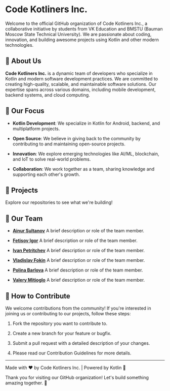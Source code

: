 
# Code Kotliners Inc.
Welcome to the official GitHub organization of Code Kotliners Inc., a collaborative initiative by students from VK Education and BMSTU (Bauman Moscow State Technical University). We are passionate about coding, innovation, and building awesome projects using Kotlin and other modern technologies.

## 🚀 About Us

**Code Kotliners Inc.** is a dynamic team of developers who specialize in Kotlin and modern software development practices. We are committed to creating high-quality, scalable, and maintainable software solutions. Our expertise spans across various domains, including mobile development, backend systems, and cloud computing.

## 🌟 Our Focus
- **Kotlin Development**: We specialize in Kotlin for Android, backend, and multiplatform projects.

- **Open Source**: We believe in giving back to the community by contributing to and maintaining open-source projects.

- **Innovation**: We explore emerging technologies like AI/ML, blockchain, and IoT to solve real-world problems.

- **Collaboration**: We work together as a team, sharing knowledge and supporting each other's growth.

## 📂 Projects
Explore our repositories to see what we're building!

## 🚀 Our Team

- **[Ainur Sultanov](https://github.com/yorickyeng)**
  A brief description or role of the team member.

- **[Fetisov Igor](https://github.com/Fetisyony)**
  A brief description or role of the team member.

- **[Ivan Petritchev](https://github.com/IvanCRA)**
  A brief description or role of the team member.

- **[Vladislav Fokin](https://github.com/mareliberum)**
  A brief description or role of the team member.

- **[Polina Barlova](https://github.com/pulkabarlova)**
  A brief description or role of the team member.

- **[Valery Mitioglo](https://github.com/val3rkq)**
  A brief description or role of the team member.

## 🤝 How to Contribute
We welcome contributions from the community! If you're interested in joining us or contributing to our projects, follow these steps:

1. Fork the repository you want to contribute to.

2. Create a new branch for your feature or bugfix.

3. Submit a pull request with a detailed description of your changes.

4. Please read our Contribution Guidelines for more details.

---

Made with ❤️ by Code Kotliners Inc. | Powered by Kotlin 🚀

Thank you for visiting our GitHub organization! Let's build something amazing together. 🚀
